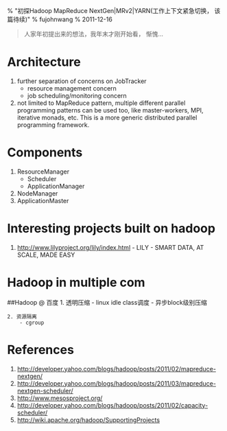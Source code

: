 % "初探Hadoop MapReduce NextGen|MRv2|YARN(工作上下文紧急切换， 该篇待续)"
% fujohnwang
% 2011-12-16
> 人家年初提出来的想法，我年末才刚开始看， 惭愧…

# Architecture

1. further separation of concerns on JobTracker 
	- resource management concern
	- job scheduling/monitoring concern
2. not limited to MapReduce pattern, multiple different parallel programming patterns can be used too, like master-workers, MPI, iterative monads, etc. This is a more generic distributed parallel programming framework.

# Components

1. ResourceManager
	- Scheduler
	- ApplicationManager
2. NodeManager
3. ApplicationMaster



# Interesting projects built on hadoop

1. <http://www.lilyproject.org/lily/index.html> - LILY - SMART DATA, AT SCALE, MADE EASY


# Hadoop in multiple com

##Hadoop @ 百度
	1. 透明压缩
		- linux idle class调度
		- 异步block级别压缩
	
	2. 资源隔离 
		- cgroup






# References

1. <http://developer.yahoo.com/blogs/hadoop/posts/2011/02/mapreduce-nextgen/>
2. <http://developer.yahoo.com/blogs/hadoop/posts/2011/03/mapreduce-nextgen-scheduler/>
3. <http://www.mesosproject.org/>
4. <http://developer.yahoo.com/blogs/hadoop/posts/2011/02/capacity-scheduler/>
5. <http://wiki.apache.org/hadoop/SupportingProjects>







